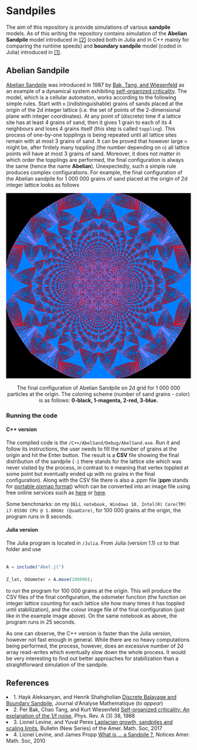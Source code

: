 # Sandpiles

The aim of this repository is provide simulations of various **sandpile** models.
As of this writing the repository contains simulation of the **Abelian Sandpile** model introduced in <a href="#ref-BTW">[2]</a> (coded both in Julia and in C++ mainly for comparing the runtime speeds) and **boundary sandpile** model (coded in Julia) introduced in <a href="#ref-AS">[1]</a>.

## Abelian Sandpile

<a href = "https://en.wikipedia.org/wiki/Abelian_sandpile_model">Abelian Sandpile</a> was introduced in 1987 by <a href="#ref-BTW">Bak, Tang, and Wiesenfeld</a> as an example of a dynamical system exhibiting <a href = "https://en.wikipedia.org/wiki/Self-organized_criticality">self-organized criticality</a>.
The model, which is a cellular automaton, works according to the following simple rules. Start with `n` (indistinguishable) grains of  sands placed at the origin of the 2d integer lattice (i.e. the set of points of the 2-dimensional plane with integer coordinates). At any point of (discrete) time if a lattice site has at least 4 grains of sand, then it gives 1 grain to each of its 4 neighbours and loses 4 grains itself (this step is called `toppling`). This process of one-by-one topplings is being repeated until all lattice sites remain with at most 3 grains of sand. It can be proved that however large `n` might be, after finitely many toppling (the number depending on `n`) all lattice points will have at most 3 grains of sand. Moreover, it does not matter in which order the topplings are performed, the final configuration is always the same (hence the name **Abelian**). Unexpectedly, such a simple rule produces complex configurations. For example, the
final configuration of the Abelian sandpile for 1 000 000 grains of sand placed at the origin of 2d integer lattice looks as follows

<p align="center">
  <img src ="https://github.com/hayk314/Sandpiles/blob/master/C%2B%2B/AbelSand/Debug/Abel1000000.png" alt = "Abelian Sandpile">
</p>
<p align="center">
The final configuration of Abelian Sandpile on 2d grid for 1 000 000 particles at the origin. The coloring scheme (number of sand grains - color) is as follows: <b>0-black, 1-magenta, 2-red, 3-blue.</b>
</p>

### Running the code

#### C++ version

The complied code is the `/C++/AbelSand/Debug/AbelSand.exe`. Run it and follow its instructions, the user needs to fill the number of grains at the origin and hit the Enter button. The result is a **CSV** file showing the final distribution of the sandpile (`-1` there stands for the lattice site which was never visited by the process, in contrast to `0` meaning that vertex toppled at some point but eventually ended up with no grains in the final configuration). Along with the CSV file there is also a .ppm file (**ppm** stands for <a href ="https://en.wikipedia.org/wiki/Netpbm_format">portable pixmap format</a>) which can be converted into an image file using free online services such as <a href ="https://convertio.co/ppm-png/">here</a> or <a href ="https://www.freefileconvert.com/">here</a>.

Some benchmarks: on my `DELL notebook, Windows 10, Intel(R) Core(TM) i7-8550U CPU @ 1.80GHz (QuadCore)`, for 100 000 grains at the origin, 
the program runs in 8 seconds.


#### Julia version

The Julia program is located in `/Julia`. From Julia (version 1.1) `cd` to that folder and use
```Julia

A = include("Abel.jl")

Z_lat, Odometer = A.move(100000);
```
to run the program for 100 000 grains at the origin. This will produce the CSV files of the final configuration, the odometer function (the function on integer lattice counting for each lattice site how many times it has toppled until stabilization), and the colour image file of the final configuration (just like in the example image above).
On the same notebook as above, the program runs in 25 seconds.


As one can observe, the C++ version is faster than the Julia version, however not fast enough in general. While there are no heavy computations being performed, the process, however, does an excessive number of 2d array read-writes which eventually slow down the whole process. It would be very interesting to find out better approaches for stabilization than a straightforward simulation of the sandpile.
## References

<li id="ref-AS">1. Hayk Aleksanyan, and Henrik Shahgholian  <a href = "https://arxiv.org/abs/1607.01525">Discrete Balayage and Boundary Sandpile</a>, Journal d'Analyse Mathematique (<i>to appear</i>) </li> 


<li id="ref-BTW">2. Per Bak, Chao Tang, and Kurt Wiesenfeld <a href = "https://journals.aps.org/prl/abstract/10.1103/PhysRevLett.59.381">Self-organized criticality: An explanation of the 1/f noise</a>, Phys. Rev. A (3) 38, 1988</li>


<li id="ref-LPer">3. Lionel Levine, and Yuval Peres <a href = "https://arxiv.org/abs/1611.00411">Laplacian growth, sandpiles and scaling limits</a>, Bulletin (New Series) of the Amer. Math. Soc, 2017</li>


<li id="ref-LProp">4. Lionel Levine, and James Propp <a href ="https://www.ams.org/notices/201008/rtx100800976p.pdf">What is ... a Sandpile ?</a>, Notices Amer. Math. Soc, 2010</li>


